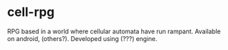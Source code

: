 # cell-rpg
RPG based in a world where cellular automata have run rampant. 
Available on android, (others?).
Developed using (???) engine.
